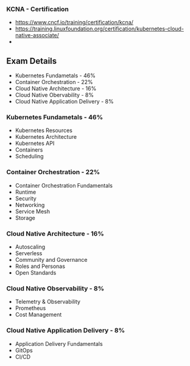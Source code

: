 ### KCNA - Certification  
- https://www.cncf.io/training/certification/kcna/
- https://training.linuxfoundation.org/certification/kubernetes-cloud-native-associate/
-
## Exam Details
- Kubernetes Fundametals            - 46%
- Container Orchestration           - 22%
- Cloud Native Architecture         - 16%
- Cloud Native Obervability         - 8%
- Cloud Native Application Delivery - 8%

### Kubernetes Fundametals - 46%
- Kubernetes Resources
- Kubernetes Architecture
- Kubernetes API
- Containers
- Scheduling

### Container Orchestration - 22%
- Container Orchestration Fundamentals
- Runtime
- Security
- Networking
- Service Mesh
- Storage 

### Cloud Native Architecture - 16%
- Autoscaling
- Serverless
- Community and Governance
- Roles and Personas
- Open Standards  

### Cloud Native Observability - 8%
- Telemetry & Observability
- Prometheus
- Cost Management

### Cloud Native Application Delivery - 8%
- Application Delivery Fundamentals
- GitOps
- CI/CD 
